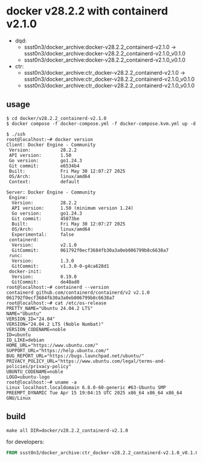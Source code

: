 # docker v28.2.2 with containerd v2.1.0

* dqd:
  * ssst0n3/docker_archive:docker-v28.2.2_containerd-v2.1.0 -> ssst0n3/docker_archive:docker-v28.2.2_containerd-v2.1.0_v0.1.0
  * ssst0n3/docker_archive:docker-v28.2.2_containerd-v2.1.0_v0.1.0
* ctr:
  * ssst0n3/docker_archive:ctr_docker-v28.2.2_containerd-v2.1.0 -> ssst0n3/docker_archive:ctr_docker-v28.2.2_containerd-v2.1.0_v0.1.0
  * ssst0n3/docker_archive:ctr_docker-v28.2.2_containerd-v2.1.0_v0.1.0

## usage

```shell
$ cd docker/v28.2.2_containerd-v2.1.0
$ docker compose -f docker-compose.yml -f docker-compose.kvm.yml up -d
```

```shell
$ ./ssh
root@localhost:~# docker version
Client: Docker Engine - Community
 Version:           28.2.2
 API version:       1.50
 Go version:        go1.24.3
 Git commit:        e6534b4
 Built:             Fri May 30 12:07:27 2025
 OS/Arch:           linux/amd64
 Context:           default

Server: Docker Engine - Community
 Engine:
  Version:          28.2.2
  API version:      1.50 (minimum version 1.24)
  Go version:       go1.24.3
  Git commit:       45873be
  Built:            Fri May 30 12:07:27 2025
  OS/Arch:          linux/amd64
  Experimental:     false
 containerd:
  Version:          v2.1.0
  GitCommit:        061792f0ecf3684fb30a3a0eb006799b8c6638a7
 runc:
  Version:          1.3.0
  GitCommit:        v1.3.0-0-g4ca628d1
 docker-init:
  Version:          0.19.0
  GitCommit:        de40ad0
root@localhost:~# containerd --version
containerd github.com/containerd/containerd/v2 v2.1.0 061792f0ecf3684fb30a3a0eb006799b8c6638a7
root@localhost:~# cat /etc/os-release
PRETTY_NAME="Ubuntu 24.04.2 LTS"
NAME="Ubuntu"
VERSION_ID="24.04"
VERSION="24.04.2 LTS (Noble Numbat)"
VERSION_CODENAME=noble
ID=ubuntu
ID_LIKE=debian
HOME_URL="https://www.ubuntu.com/"
SUPPORT_URL="https://help.ubuntu.com/"
BUG_REPORT_URL="https://bugs.launchpad.net/ubuntu/"
PRIVACY_POLICY_URL="https://www.ubuntu.com/legal/terms-and-policies/privacy-policy"
UBUNTU_CODENAME=noble
LOGO=ubuntu-logo
root@localhost:~# uname -a
Linux localhost.localdomain 6.8.0-60-generic #63-Ubuntu SMP PREEMPT_DYNAMIC Tue Apr 15 19:04:15 UTC 2025 x86_64 x86_64 x86_64 GNU/Linux
```

## build

```shell
make all DIR=docker/v28.2.2_containerd-v2.1.0
```

for developers:

```dockerfile
FROM ssst0n3/docker_archive:ctr_docker-v28.2.2_containerd-v2.1.0_v0.1.0
```
